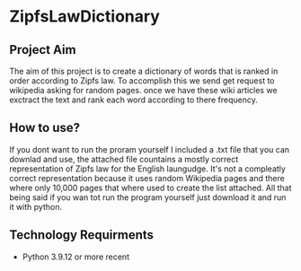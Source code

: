 # ZipfsLawDictionary

## Project Aim
The aim of this project is to create a dictionary of words that is ranked in order according to Zipfs law. To accomplish this we send get request to wikipedia asking for random pages. once we have these wiki articles we exctract the text and rank each word according to there frequency.

## How to use?
If you dont want to run the proram yourself I included a .txt file that you can downlad and use, the attached file countains a mostly correct representation of Zipfs law for the English laungudge. It's not a compleatly correct representation because it uses random Wikipedia pages and there where only 10,000 pages that where used to create the list attached. All that being said if you wan tot run the program yourself just download it and run it with python.

## Technology Requirments
* Python 3.9.12 or more recent
